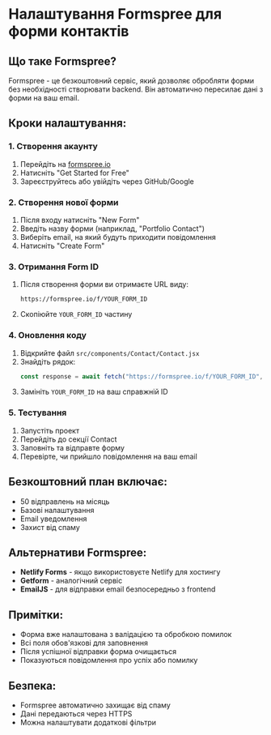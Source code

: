 # Налаштування Formspree для форми контактів

## Що таке Formspree?

Formspree - це безкоштовний сервіс, який дозволяє обробляти форми без необхідності створювати backend. Він автоматично пересилає дані з форми на ваш email.

## Кроки налаштування:

### 1. Створення акаунту

1. Перейдіть на [formspree.io](https://formspree.io)
2. Натисніть "Get Started for Free"
3. Зареєструйтесь або увійдіть через GitHub/Google

### 2. Створення нової форми

1. Після входу натисніть "New Form"
2. Введіть назву форми (наприклад, "Portfolio Contact")
3. Виберіть email, на який будуть приходити повідомлення
4. Натисніть "Create Form"

### 3. Отримання Form ID

1. Після створення форми ви отримаєте URL виду:
   ```
   https://formspree.io/f/YOUR_FORM_ID
   ```
2. Скопіюйте `YOUR_FORM_ID` частину

### 4. Оновлення коду

1. Відкрийте файл `src/components/Contact/Contact.jsx`
2. Знайдіть рядок:
   ```javascript
   const response = await fetch("https://formspree.io/f/YOUR_FORM_ID", {
   ```
3. Замініть `YOUR_FORM_ID` на ваш справжній ID

### 5. Тестування

1. Запустіть проект
2. Перейдіть до секції Contact
3. Заповніть та відправте форму
4. Перевірте, чи прийшло повідомлення на ваш email

## Безкоштовний план включає:

- 50 відправлень на місяць
- Базові налаштування
- Email уведомлення
- Захист від спаму

## Альтернативи Formspree:

- **Netlify Forms** - якщо використовуєте Netlify для хостингу
- **Getform** - аналогічний сервіс
- **EmailJS** - для відправки email безпосередньо з frontend

## Примітки:

- Форма вже налаштована з валідацією та обробкою помилок
- Всі поля обов'язкові для заповнення
- Після успішної відправки форма очищається
- Показуються повідомлення про успіх або помилку

## Безпека:

- Formspree автоматично захищає від спаму
- Дані передаються через HTTPS
- Можна налаштувати додаткові фільтри
